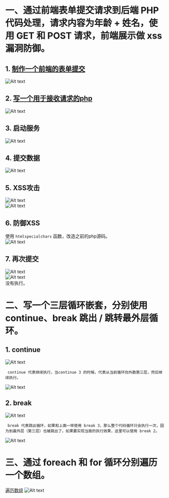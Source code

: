 # 一、通过前端表单提交请求到后端 PHP 代码处理，请求内容为年龄 + 姓名，使用 GET 和 POST 请求，前端展示做 xss 漏洞防御。
## 1. [制作一个前端的表单提交](./user.html)
![Alt text](image.png)
## 2. [写一个用于接收请求的php](./userInfo.php)
![Alt text](image-1.png)
## 3. 启动服务
![Alt text](image-2.png)
## 4. 提交数据
![Alt text](image-3.png)
## 5. XSS攻击
![Alt text](image-4.png)   
![Alt text](image-5.png)   
## 6. 防御XSS
使用 `htmlspecialchars` 函数，改造之前的php源码。   
![Alt text](image-7.png)
## 7. 再次提交
![Alt text](image-6.png)   
![Alt text](image-8.png)   
没有执行。
# 二、写一个三层循环嵌套，分别使用 continue、break 跳出 / 跳转最外层循环。
## 1. continue
![Alt text](image-9.png)   
```text
 continue 代表继续执行，当continue 3 的时候，代表从当前循环向外数第三层，然后继续执行。
```
![Alt text](image-12.png)
## 2. break
![Alt text](image-10.png)   
```text
 break 代表跳出循环，如果和上面一样使用 break 3，那么整个代码循环只会执行一次，因为到最外层（第三层）也被跳出了，如果要实现当面的执行效果，这里可以使用 break 2。
```
![Alt text](image-13.png)
# 三、通过 foreach 和 for 循环分别遍历一个数组。
[遍历数组](./array_test.php)
![Alt text](image-11.png)